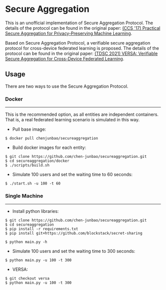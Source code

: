 # Secure Aggregation

This is an unofficial implementation of Secure Aggregation Protocol. The details of the protocol can be found in the original paper: [(CCS '17) Practical Secure Aggregation for Privacy-Preserving Machine Learning](https://dl.acm.org/doi/abs/10.1145/3133956.3133982).

Based on Secure Aggregation Protocol, a verifiable secure aggregation protocol for cross-device federated learning is proposed. The details of the protocol can be found in the original paper: [(TDSC 2021) VERSA: Verifiable Secure Aggregation for Cross-Device Federated Learning](https://ieeexplore.ieee.org/abstract/document/9609695).

## Usage

There are two ways to use the Secure Aggregation Protocol.

### Docker
---

This is the recommended option, as all entities are independent containers. That is, a real federated learning scenario is simulated in this way.

- Pull base image:
```
$ docker pull chenjunbao/secureaggregation
```

- Build docker images for each entity:
```
$ git clone https://github.com/chen-junbao/secureaggregation.git
$ cd secureaggregation/docker
$ ./scripts/build.sh
```

- Simulate 100 users and set the waiting time to 60 seconds:
```
$ ./start.sh -u 100 -t 60
```

### Single Machine
---

- Install python libraries:

```
$ git clone https://github.com/chen-junbao/secureaggregation.git
$ cd secureaggregation
$ pip install -r requirements.txt
$ pip install git+https://github.com/blockstack/secret-sharing

$ python main.py -h
```

- Simulate 100 users and set the waiting time to 300 seconds:

```
$ python main.py -u 100 -t 300
```

- VERSA:
```
$ git checkout versa
$ python main.py -u 100 -t 300
```
